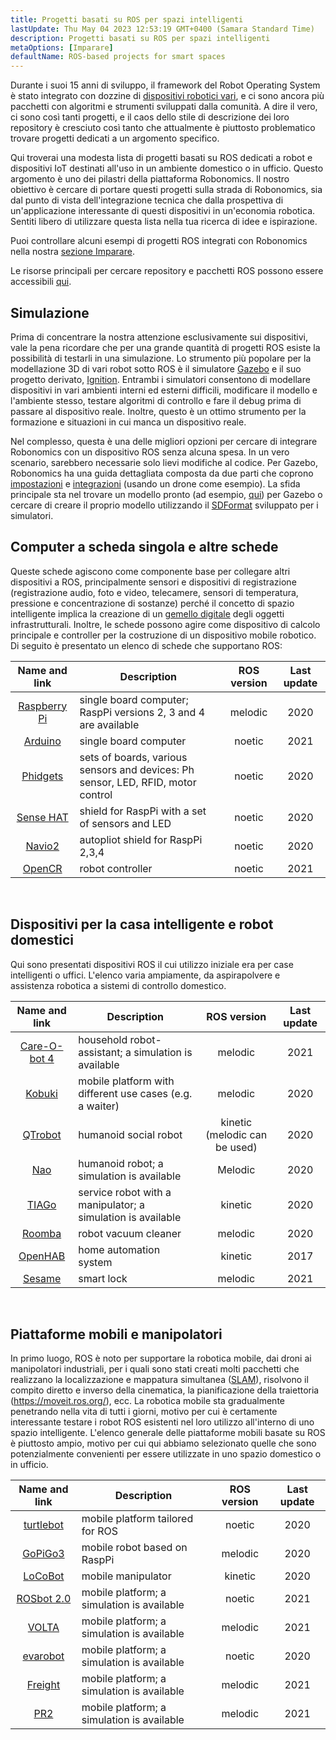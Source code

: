 ```yaml
---
title: Progetti basati su ROS per spazi intelligenti
lastUpdate: Thu May 04 2023 12:53:19 GMT+0400 (Samara Standard Time)
description: Progetti basati su ROS per spazi intelligenti
metaOptions: [Imparare]
defaultName: ROS-based projects for smart spaces
---
```


Durante i suoi 15 anni di sviluppo, il framework del Robot Operating System è stato integrato con dozzine di [dispositivi robotici vari](https://robots.ros.org/), e ci sono ancora più pacchetti con algoritmi e strumenti sviluppati dalla comunità. A dire il vero, ci sono così tanti progetti, e il caos dello stile di descrizione dei loro repository è cresciuto così tanto che attualmente è piuttosto problematico trovare progetti dedicati a un argomento specifico. 

Qui troverai una modesta lista di progetti basati su ROS dedicati a robot e dispositivi IoT destinati all'uso in un ambiente domestico o in ufficio. Questo argomento è uno dei pilastri della piattaforma Robonomics. Il nostro obiettivo è cercare di portare questi progetti sulla strada di Robonomics, sia dal punto di vista dell'integrazione tecnica che dalla prospettiva di un'applicazione interessante di questi dispositivi in un'economia robotica. Sentiti libero di utilizzare questa lista nella tua ricerca di idee e ispirazione.

Puoi controllare alcuni esempi di progetti ROS integrati con Robonomics nella nostra [sezione Imparare](/learn).

<!-- Al momento (**aprile 2021**), Robonomics è orientato verso le versioni ROS **Melodic** e **Noetic**. Le versioni più vecchie possono funzionare, ma potrebbe essere necessario un lavoro di integrazione aggiuntivo. In futuro, verrà aggiunto il supporto per la versione 2 di ROS. -->

Le risorse principali per cercare repository e pacchetti ROS possono essere accessibili [qui](https://index.ros.org/).

## Simulazione

Prima di concentrare la nostra attenzione esclusivamente sui dispositivi, vale la pena ricordare che per una grande quantità di progetti ROS esiste la possibilità di testarli in una simulazione. Lo strumento più popolare per la modellazione 3D di vari robot sotto ROS è il simulatore [Gazebo](http://gazebosim.org/) e il suo progetto derivato, [Ignition](https://index.ros.org/r/ros_ign/). Entrambi i simulatori consentono di modellare dispositivi in vari ambienti interni ed esterni difficili, modificare il modello e l'ambiente stesso, testare algoritmi di controllo e fare il debug prima di passare al dispositivo reale. Inoltre, questo è un ottimo strumento per la formazione e situazioni in cui manca un dispositivo reale.

Nel complesso, questa è una delle migliori opzioni per cercare di integrare Robonomics con un dispositivo ROS senza alcuna spesa. In un vero scenario, sarebbero necessarie solo lievi modifiche al codice. Per Gazebo, Robonomics ha una guida dettagliata composta da due parti che coprono [impostazioni](https://wiki.robonomics.network/docs/en/connect-any-ros-compatible-robot-under-robonomics-parachain-control-1/) e [integrazioni](https://wiki.robonomics.network/docs/en/connect-any-ros-compatible-robot-under-robonomics-parachain-control-2/) (usando un drone come esempio). La sfida principale sta nel trovare un modello pronto (ad esempio, [qui](https://github.com/osrf/gazebo_models)) per Gazebo o cercare di creare il proprio modello utilizzando il [SDFormat](http://sdformat.org/) sviluppato per i simulatori. 

## Computer a scheda singola e altre schede

Queste schede agiscono come componente base per collegare altri dispositivi a ROS, principalmente sensori e dispositivi di registrazione (registrazione audio, foto e video, telecamere, sensori di temperatura, pressione e concentrazione di sostanze) perché il concetto di spazio intelligente implica la creazione di un [gemello digitale](https://gateway.pinata.cloud/ipfs/QmNNdLG3vuTsJtZtNByWaDTKRYPcBZSZcsJ1FY6rTYCixQ/Robonomics_keypoint_March_2021.pdf) degli oggetti infrastrutturali. Inoltre, le schede possono agire come dispositivo di calcolo principale e controller per la costruzione di un dispositivo mobile robotico. Di seguito è presentato un elenco di schede che supportano ROS:

| Name and link                                                                                         |                                    Description                                  | ROS version | Last update |
|:-----------------------------------------------------------------------------------------------------:|---------------------------------------------------------------------------------|:-----------:|:-----------:|
|  [Raspberry Pi](http://wiki.ros.org/ROSberryPi/Installing%20ROS%20Melodic%20on%20the%20Raspberry%20Pi)| single board computer; RaspPi versions 2, 3 and 4 are available                 |   melodic   |     2020    |
|    [Arduino](http://wiki.ros.org/rosserial_arduino)                                                   | single board computer                                                           |    noetic   |     2021    |
|    [Phidgets](http://wiki.ros.org/phidgets)                                                           | sets of boards, various sensors and devices: Ph sensor, LED, RFID, motor control|    noetic   |     2020    |
|   [Sense HAT](https://wiki.ros.org/sensehat_ros)                                                      | shield for RaspPi with a set of sensors and LED                                 |    noetic   |     2020    |
|     [Navio2](https://navio2.emlid.com/)                                                               | autopliot shield for RaspPi 2,3,4                                               |    noetic   |     2020    |
|     [OpenCR](http://wiki.ros.org/opencr)                                                              | robot controller                                                                |    noetic   |     2021    |

<br/>

## Dispositivi per la casa intelligente e robot domestici

Qui sono presentati dispositivi ROS il cui utilizzo iniziale era per case intelligenti o uffici. L'elenco varia ampiamente, da aspirapolvere e assistenza robotica a sistemi di controllo domestico.

| Name and link                                             | Description                                                 |          ROS version          | Last update |
|:---------------------------------------------------------:|-------------------------------------------------------------|:-----------------------------:|:-----------:|
|  [Care-O-bot 4](http://wiki.ros.org/care-o-bot)           | household robot-assistant; a simulation is available        |            melodic            |     2021    |
|     [Kobuki](http://wiki.ros.org/kobuki)                  | mobile platform with different use cases (e.g. a waiter)    |            melodic            |     2020    |
|    [QTrobot](http://wiki.ros.org/Robots/qtrobot)          | humanoid social robot                                       | kinetic (melodic can be used) |     2020    |
|      [Nao](http://wiki.ros.org/nao)                       | humanoid robot; a simulation is available                   |            Melodic            |     2020    |
|     [TIAGo](http://wiki.ros.org/Robots/TIAGo)             | service robot with a manipulator; a simulation is available |            kinetic            |     2020    |
|     [Roomba](https://github.com/AutonomyLab/create_robot) | robot vacuum cleaner                                        |            melodic            |     2020    |
|    [OpenHAB](http://wiki.ros.org/iot_bridge)              | home automation system                                      |            kinetic            |     2017    |
|     [Sesame](https://index.ros.org/p/sesame_ros/)         | smart lock                                                  |            melodic            |     2021    |

<br/>

## Piattaforme mobili e manipolatori

In primo luogo, ROS è noto per supportare la robotica mobile, dai droni ai manipolatori industriali, per i quali sono stati creati molti pacchetti che realizzano la localizzazione e mappatura simultanea ([SLAM](http://wiki.ros.org/rtabmap_ros)), risolvono il compito diretto e inverso della cinematica, la pianificazione della traiettoria (https://moveit.ros.org/), ecc. La robotica mobile sta gradualmente penetrando nella vita di tutti i giorni, motivo per cui è certamente interessante testare i robot ROS esistenti nel loro utilizzo all'interno di uno spazio intelligente. L'elenco generale delle piattaforme mobili basate su ROS è piuttosto ampio, motivo per cui qui abbiamo selezionato quelle che sono potenzialmente convenienti per essere utilizzate in uno spazio domestico o in ufficio. 

| Name and link                                             | Description                                | ROS version | Last update |
|:---------------------------------------------------------:|--------------------------------------------|:-----------:|:-----------:|
|   [turtlebot](http://wiki.ros.org/turtlebot3)             | mobile platform tailored for ROS           |    noetic   |     2020    |
|    [GoPiGo3](http://wiki.ros.org/Robots/gopigo3)          | mobile robot based on RaspPi               |   melodic   |     2020    |
|    [LoCoBot](http://wiki.ros.org/locobot)                 | mobile manipulator                         |   kinetic   |     2020    |
|   [ROSbot 2.0](http://wiki.ros.org/Robots/ROSbot-2.0)     | mobile platform; a simulation is available |    noetic   |     2021    |
|     [VOLTA](http://wiki.ros.org/Robots/Volta)             | mobile platform; a simulation is available |   melodic   |     2021    |
|    [evarobot](http://wiki.ros.org/Robots/evarobot)        | mobile platform; a simulation is available |    noetic   |     2020    |
|    [Freight](http://wiki.ros.org/Robots/freight)          | mobile platform; a simulation is available |   melodic   |     2021    |
|      [PR2](http://wiki.ros.org/Robots/PR2)                | mobile platform; a simulation is available |   melodic   |     2021    |